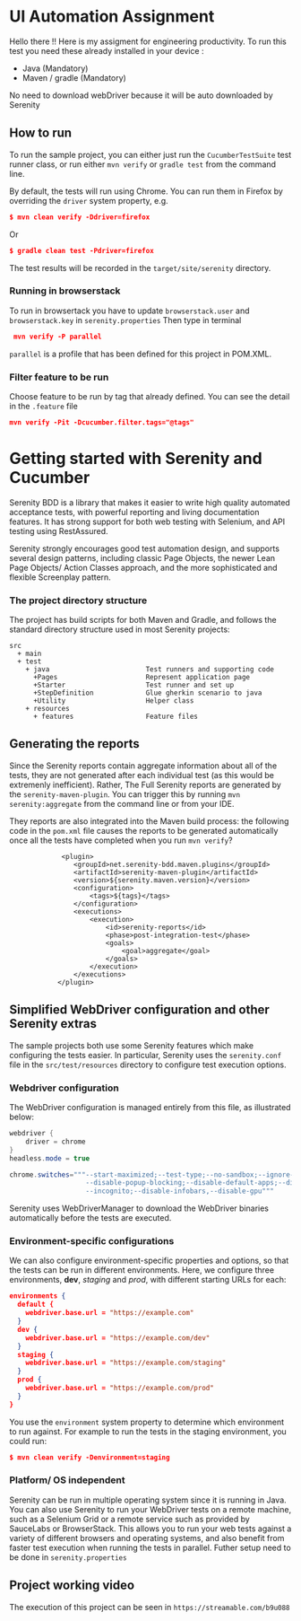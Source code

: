 # UI Automation Assignment
Hello there !! Here is my assigment for engineering productivity. To run this test you need these already installed in your device :
- Java (Mandatory)
- Maven / gradle (Mandatory)

No need to download webDriver because it will be auto downloaded by Serenity

## How to run 
To run the sample project, you can either just run the `CucumberTestSuite` test runner class, or run either `mvn verify` or `gradle test` from the command line.

By default, the tests will run using Chrome. You can run them in Firefox by overriding the `driver` system property, e.g.
```json
$ mvn clean verify -Ddriver=firefox
```
Or
```json
$ gradle clean test -Pdriver=firefox
```

The test results will be recorded in the `target/site/serenity` directory.

### Running in browserstack 
To run in browsertack you have to update `browserstack.user` and `browserstack.key` in `serenity.properties`
Then type in terminal 
```json
 mvn verify -P parallel
```
`parallel` is a profile that has been defined for this project in POM.XML.


### Filter feature to be run
Choose feature to be run by tag that already defined. You can see the detail in the `.feature` file
```json
mvn verify -Pit -Dcucumber.filter.tags="@tags"
```

# Getting started with Serenity and Cucumber

Serenity BDD is a library that makes it easier to write high quality automated acceptance tests, with powerful reporting and living documentation features. It has strong support for both web testing with Selenium, and API testing using RestAssured.

Serenity strongly encourages good test automation design, and supports several design patterns, including classic Page Objects, the newer Lean Page Objects/ Action Classes approach, and the more sophisticated and flexible Screenplay pattern.


### The project directory structure
The project has build scripts for both Maven and Gradle, and follows the standard directory structure used in most Serenity projects:
```Gherkin
src
  + main
  + test
    + java                        Test runners and supporting code
      +Pages                      Represent application page
      +Starter                    Test runner and set up
      +StepDefinition             Glue gherkin scenario to java 
      +Utility                    Helper class
    + resources
      + features                  Feature files
```

## Generating the reports
Since the Serenity reports contain aggregate information about all of the tests, they are not generated after each individual test (as this would be extremenly inefficient). Rather, The Full Serenity reports are generated by the `serenity-maven-plugin`. You can trigger this by running `mvn serenity:aggregate` from the command line or from your IDE.

They reports are also integrated into the Maven build process: the following code in the `pom.xml` file causes the reports to be generated automatically once all the tests have completed when you run `mvn verify`?

```
             <plugin>
                <groupId>net.serenity-bdd.maven.plugins</groupId>
                <artifactId>serenity-maven-plugin</artifactId>
                <version>${serenity.maven.version}</version>
                <configuration>
                    <tags>${tags}</tags>
                </configuration>
                <executions>
                    <execution>
                        <id>serenity-reports</id>
                        <phase>post-integration-test</phase>
                        <goals>
                            <goal>aggregate</goal>
                        </goals>
                    </execution>
                </executions>
            </plugin>
```

## Simplified WebDriver configuration and other Serenity extras
The sample projects both use some Serenity features which make configuring the tests easier. In particular, Serenity uses the `serenity.conf` file in the `src/test/resources` directory to configure test execution options.

### Webdriver configuration
The WebDriver configuration is managed entirely from this file, as illustrated below:
```java
webdriver {
    driver = chrome
}
headless.mode = true

chrome.switches="""--start-maximized;--test-type;--no-sandbox;--ignore-certificate-errors;
                   --disable-popup-blocking;--disable-default-apps;--disable-extensions-file-access-check;
                   --incognito;--disable-infobars,--disable-gpu"""

```

Serenity uses WebDriverManager to download the WebDriver binaries automatically before the tests are executed.

### Environment-specific configurations
We can also configure environment-specific properties and options, so that the tests can be run in different environments. Here, we configure three environments, __dev__, _staging_ and _prod_, with different starting URLs for each:
```json
environments {
  default {
    webdriver.base.url = "https://example.com"
  }
  dev {
    webdriver.base.url = "https://example.com/dev"
  }
  staging {
    webdriver.base.url = "https://example.com/staging"
  }
  prod {
    webdriver.base.url = "https://example.com/prod"
  }
}
```

You use the `environment` system property to determine which environment to run against. For example to run the tests in the staging environment, you could run:
```json
$ mvn clean verify -Denvironment=staging
```

### Platform/ OS independent
Serenity can be run in multiple operating system since it is running in Java. You can also use Serenity to run your WebDriver tests on a remote machine, such as a Selenium Grid or a remote service such as provided by SauceLabs or BrowserStack. This allows you to run your web tests against a variety of different browsers and operating systems, and also benefit from faster test execution when running the tests in parallel.
Futher setup need to be done in `serenity.properties`

## Project working video
The execution of this project can be seen in `https://streamable.com/b9u088`
